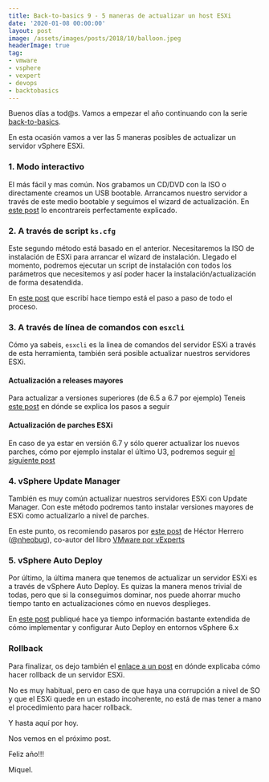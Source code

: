 ```yaml
---
title: Back-to-basics 9 - 5 maneras de actualizar un host ESXi
date: '2020-01-08 00:00:00'
layout: post
image: /assets/images/posts/2018/10/balloon.jpeg
headerImage: true
tag:
- vmware
- vsphere
- vexpert
- devops
- backtobasics
---
```


Buenos días a tod@s. Vamos a empezar el año continuando con la serie [back-to-basics](https://miquelmariano.github.io/tag/#/backtobasics).

En esta ocasión vamos a ver las 5 maneras posibles de actualizar un servidor vSphere ESXi.

### 1. Modo interactivo

El más fácil y mas común. Nos grabamos un CD/DVD con la ISO o directamente creamos un USB bootable. Arrancamos nuestro servidor a través de este medio bootable y seguimos el wizard de actualización. En [este post](https://www.vladan.fr/how-to-upgrade-esxi-6-x-to-6-7-via-iso/) lo encontrareis perfectamente explicado.

### 2. A través de script `ks.cfg` 

Este segundo método está basado en el anterior. Necesitaremos la ISO de instalación de ESXi para arrancar el wizard de instalación. Llegado el momento, podremos ejecutar un script de instalación con todos los parámetros que necesitemos y así poder hacer la instalación/actualización de forma desatendida.

En [este post](https://miquelmariano.github.io/2018/05/30/automate-config-ESXi/) que escribí hace tiempo está el paso a paso de todo el proceso.

### 3. A través de línea de comandos con `esxcli`

Cómo ya sabeis, `esxcli` es la linea de comandos del servidor ESXi a través de esta herramienta, también será posible actualizar nuestros servidores ESXi.

#### Actualización a releases mayores

Para actualizar a versiones superiores (de 6.5 a 6.7 por ejemplo) Teneis [este post](https://miquelmariano.github.io/2018/05/02/update-esxi-offline-bundle/) en dónde se explica los pasos a seguir

#### Actualización de parches ESXi

En caso de ya estar en versión 6.7 y sólo querer actualizar los nuevos parches, cómo por ejemplo instalar el último U3, podremos seguir [el siguiente post](https://miquelmariano.github.io/2019/11/13/actualizacion-esxi-sin-update-manager/)

### 4. vSphere Update Manager

También es muy común actualizar nuestros servidores ESXi con Update Manager. Con este método podremos tanto instalar versiones mayores de ESXi como actualizarlo a nivel de parches.

En este punto, os recomiendo pasaros por [este post](http://www.bujarra.com/actualizando-hosts-vsphere-update-manager-6-5/) de Héctor Herrero ([@nheobug](https://twitter.com/nheobug)), co-autor del libro [VMware por vExperts](https://miquelmariano.github.io/vmwareporvexperts/)

### 5. vSphere Auto Deploy

Por último, la última manera que tenemos de actualizar un servidor ESXi es a través de vSphere Auto Deploy. Es quizas la manera menos trivial de todas, pero que si la conseguimos dominar, nos puede ahorrar mucho tiempo tanto en actualizaciones cómo en nuevos desplieges.

En [este post](https://miquelmariano.github.io/2018/02/14/autodeploy/) publiqué hace ya tiempo información bastante extendida de cómo implementar y configurar Auto Deploy en entornos vSphere 6.x

### Rollback

Para finalizar, os dejo también el [enlace a un post](https://miquelmariano.github.io/2018/11/07/esxi-rollback/) en dónde explicaba cómo hacer rollback de un servidor ESXi.

No es muy habitual, pero en caso de que haya una corrupción a nivel de SO y que el ESXi quede en un estado incoherente, no está de mas tener a mano el procedimiento para hacer rollback.


Y hasta aquí por hoy.

Nos vemos en el próximo post.

Feliz año!!!

Miquel.

